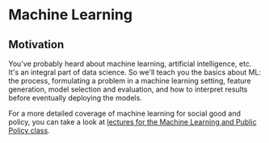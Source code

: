 # Machine Learning

## Motivation
You've probably heard about machine learning, artificial intelligence, etc. It's 
an integral part of data science. So we'll teach you the basics about ML: the 
process, formulating a problem in a machine learning setting, feature generation,
model selection and evaluation, and how to interpret results before eventually deploying the models. 

For a more detailed coverage of machine learning for social good and policy, you can take a look at [lectures for the Machine Learning and Public Policy class](https://github.com/dssg/MLforPublicPolicy).
